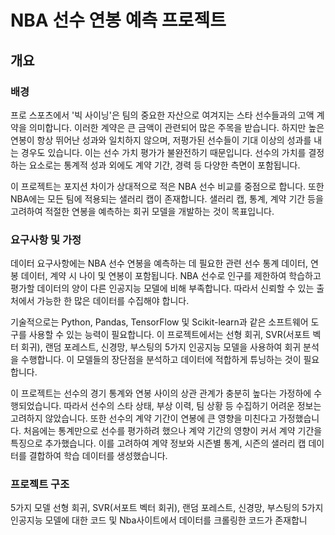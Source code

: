 # NBA 선수 연봉 예측 프로젝트

## 개요

### 배경

프로 스포츠에서 '빅 사이닝'은 팀의 중요한 자산으로 여겨지는 스타 선수들과의 고액 계약을 의미합니다. 이러한 계약은 큰 금액이 관련되어 많은 주목을 받습니다. 하지만 높은 연봉이 항상 뛰어난 성과와 일치하지 않으며, 저평가된 선수들이 기대 이상의 성과를 내는 경우도 있습니다. 이는 선수 가치 평가가 불완전하기 때문입니다. 선수의 가치를 결정하는 요소로는 통계적 성과 외에도 계약 기간, 경력 등 다양한 측면이 포함됩니다.

이 프로젝트는 포지션 차이가 상대적으로 적은 NBA 선수 비교를 중점으로 합니다. 또한 NBA에는 모든 팀에 적용되는 샐러리 캡이 존재합니다. 샐러리 캡, 통계, 계약 기간 등을 고려하여 적절한 연봉을 예측하는 회귀 모델을 개발하는 것이 목표입니다.

### 요구사항 및 가정

데이터 요구사항에는 NBA 선수 연봉을 예측하는 데 필요한 관련 선수 통계 데이터, 연봉 데이터, 계약 시 나이 및 연봉이 포함됩니다. NBA 선수로 인구를 제한하여 학습하고 평가할 데이터의 양이 다른 인공지능 모델에 비해 부족합니다. 따라서 신뢰할 수 있는 출처에서 가능한 한 많은 데이터를 수집해야 합니다.

기술적으로는 Python, Pandas, TensorFlow 및 Scikit-learn과 같은 소프트웨어 도구를 사용할 수 있는 능력이 필요합니다. 이 프로젝트에서는 선형 회귀, SVR(서포트 벡터 회귀), 랜덤 포레스트, 신경망, 부스팅의 5가지 인공지능 모델을 사용하여 회귀 분석을 수행합니다. 이 모델들의 장단점을 분석하고 데이터에 적합하게 튜닝하는 것이 필요합니다.

이 프로젝트는 선수의 경기 통계와 연봉 사이의 상관 관계가 충분히 높다는 가정하에 수행되었습니다. 따라서 선수의 스타 상태, 부상 이력, 팀 상황 등 수집하기 어려운 정보는 고려하지 않았습니다. 또한 선수의 계약 기간이 연봉에 큰 영향을 미친다고 가정했습니다. 처음에는 통계만으로 선수를 평가하려 했으나 계약 기간의 영향이 커서 계약 기간을 특징으로 추가했습니다. 이를 고려하여 계약 정보와 시즌별 통계, 시즌의 샐러리 캡 데이터를 결합하여 학습 데이터를 생성했습니다.


### 프로젝트 구조

5가지 모델  선형 회귀, SVR(서포트 벡터 회귀), 랜덤 포레스트, 신경망, 부스팅의 5가지 인공지능 모델에 대한 코드 및 Nba사이트에서 데이터를 크롤링한 코드가 존재합니
